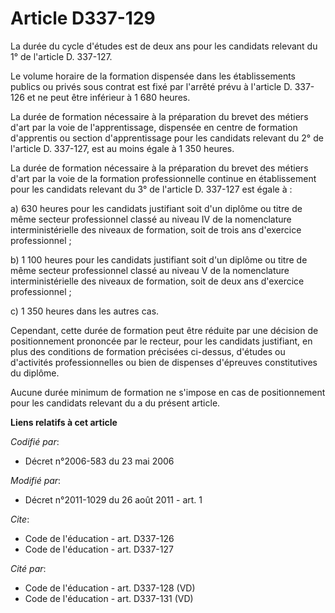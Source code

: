 # Article D337-129

La durée du cycle d'études est de deux ans pour les candidats relevant du 1° de l'article D. 337-127. 

Le volume horaire de la formation dispensée dans les établissements publics ou privés sous contrat est fixé par l'arrêté
prévu à l'article D. 337-126 et ne peut être inférieur à 1 680 heures. 

La durée de formation nécessaire à la préparation du brevet des métiers d'art par la voie de l'apprentissage, dispensée en
centre de formation d'apprentis ou section d'apprentissage pour les candidats relevant du 2° de l'article D. 337-127, est au
moins égale à 1 350 heures. 

La durée de formation nécessaire à la préparation du brevet des métiers d'art par la voie de la formation professionnelle
continue en établissement pour les candidats relevant du 3° de l'article D. 337-127 est égale à : 

a) 630 heures pour les candidats justifiant soit d'un diplôme ou titre de même secteur professionnel classé au niveau IV de
la nomenclature interministérielle des niveaux de formation, soit de trois ans d'exercice professionnel ; 

b) 1 100 heures pour les candidats justifiant soit d'un diplôme ou titre de même secteur professionnel classé au niveau V de
la nomenclature interministérielle des niveaux de formation, soit de deux ans d'exercice professionnel ; 

c) 1 350 heures dans les autres cas. 

Cependant, cette durée de formation peut être réduite par une décision de positionnement prononcée par le recteur, pour les
candidats justifiant, en plus des conditions de formation précisées ci-dessus, d'études ou d'activités professionnelles ou
bien de dispenses d'épreuves constitutives du diplôme. 

Aucune durée minimum de formation ne s'impose en cas de positionnement pour les candidats relevant du a du présent article.

**Liens relatifs à cet article**

_Codifié par_:

  - Décret n°2006-583 du 23 mai 2006

_Modifié par_:

  - Décret n°2011-1029 du 26 août 2011 - art. 1

_Cite_:

  - Code de l'éducation - art. D337-126
  - Code de l'éducation - art. D337-127

_Cité par_:

  - Code de l'éducation - art. D337-128 (VD)
  - Code de l'éducation - art. D337-131 (VD)
